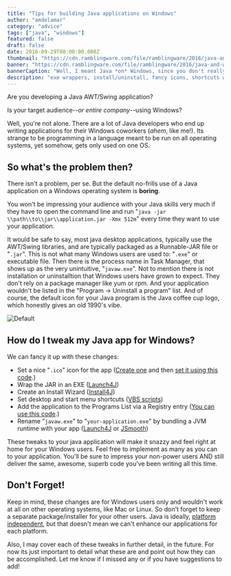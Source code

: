 ```yaml
---
title: "Tips for building Java applications on Windows"
author: "amdelamar"
category: "advice"
tags: ["java", "windows"]
featured: false
draft: false
date: 2016-09-29T00:00:00.000Z
thumbnail: "https://cdn.ramblingware.com/file/ramblingware/2016/java-and-windows-640.jpg"
banner: "https://cdn.ramblingware.com/file/ramblingware/2016/java-and-windows-1240.jpg"
bannerCaption: "Well, I meant Java *on* Windows, since you don't really *add* them together."
description: "exe wrappers, install/uninstall, fancy icons, shortcuts with java arguments, windows registry entries, and more options for java apps."
---
```


Are you developing a Java AWT/Swing application?

Is your target audience--_or entire company_--using Windows?

Well, you're not alone. There are a lot of Java developers who end up writing applications for their Windows coworkers (_ahem_, like me!). Its strange to be programming in a language meant to be run on all operating systems, yet somehow, gets only used on one OS.

## **So what's the problem then?**

There isn't a problem, per se. But the default no-frills use of a Java application on a Windows operating system is **boring**.

You won't be impressing your audience with your Java skills very much if they have to open the command line and run "`java -jar \\path\\to\\jar\\application.jar -Xmx 512m`" every time they want to use your application.

It would be safe to say, most java desktop applications, typically use the AWT/Swing libraries, and are typically packaged as a Runnable-JAR file or "`.jar`". This is not what many Windows users are used to: "`.exe`" or executable file. Then there is the process name in Task Manager, that shows up as the very unintuitive, "`javaw.exe`". Not to mention there is not installation or uninstalltion that Windows users have grown to expect. They don't rely on a package manager like yum or rpm. And your application wouldn't be listed in the "Program -> Uninstall a program" list. And of course, the default icon for your Java program is the Java coffee cup logo, which honestly gives an old 1990's vibe.

![Default](https://cdn.ramblingware.com/file/ramblingware/2016/jaricon.png)

## **How do I tweak my Java app for Windows?**

We can fancy it up with these changes:

* Set a nice "`.ico`" icon for the app ([Create one](http://www.xiconeditor.com/) and then [set it using this code](http://stackoverflow.com/questions/17383867/set-icon-image-in-java).)
* Wrap the JAR in an EXE ([Launch4J](http://launch4j.sourceforge.net))
* Create an Install Wizard ([Install4J](https://www.ej-technologies.com/products/install4j/overview.html))
* Set desktop and start menu shortcuts ([VBS scripts](https://gist.github.com/amdelamar/0b0b8984c9c0cfdbb6fabca3e3043c69))
* Add the application to the Programs List via a Registry entry ([You can use this code](http://stackoverflow.com/questions/62289/read-write-to-windows-registry-using-java).)
* Rename "`javaw.exe`" to "`your-application.exe`" by bundling a JVM runtime with your app ([Launch4J](http://launch4j.sourceforge.net) or [JSmooth](http://jsmooth.sourceforge.net/))

These tweaks to your java application will make it snazzy and feel right at home for your Windows users. Feel free to implement as many as you can to your application. You'll be sure to impress your non-power users AND still deliver the same, awesome, superb code you've been writing all this time.

## **Don't Forget!**

Keep in mind, these changes are for Windows users only and wouldn't work at all on other operating systems, like Mac or Linux. So don't forget to keep a separate package/installer for your other users. Java is ideally, [platform independent](https://en.wikipedia.org/wiki/Cross-platform), but that doesn't mean we can't enhance our applications for each platform.

Also, I may cover each of these tweaks in further detail, in the future. For now its just important to detail what these are and point out how they can be accomplished. Let me know if I missed any or if you have suggestions to add!

